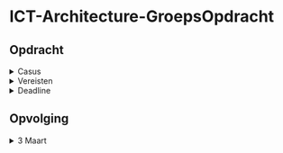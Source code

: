 # ICT-Architecture-GroepsOpdracht

## Opdracht

<details>
<summary>Casus</summary>

ACME corp heeft een Proof of Concept (PoC) module laten ontwikkelen voor het
hosten van afbeeldingen en videomateriaal. Gebruikers kunnen afbeeldingen en
video’s uploaden, bestaande items bekijken en items verwijderen. De module is
ontwikkeld als monolitische webapplicatie, met een front-end voor het uploaden
van afbeeldingen.
>>
ACME heeft plannen om deze module te gebruiken in haar websites en applicaties.
We spreken over een twintig-tal websites en applicaties. In totaal spreken we over
een databank van 2 miljoen afbeeldingen van ongeveer 5MB per stuk (volledige
resolutie) en 100.000 video’s van ong 500 MB per stuk (niet gecomprimeerd). Er
worden ongeveer duizend afbeeldingen en 100 video’s per dag toegevoegd. Er
worden naar schatting 1 miljoen afbeeldingen opgevraagd, veelal dezelfde
afbeeldingen. Deze afbeeldingen worden gecomprimeerd opgevraagd, dit komt
gemiddeld op 500kB per stuk. Verder worden er ongeveer 10.000 video’s
afgespeeld. Ook hier worden ze gecodeerd opgevraagd zodat de bestandsgrootte
ongeveer een tiende is van het origineel. Opladen en downloaden/afspelen
gebeurt voornamelijk tijdens de bedrijfsuren, van 9u tot 17u. 
>>
De IT directeur is bang dat de applicatie in productie onder belasting kan falen en
wil er zeker van zijn dat ze klaar is voor de productie werklast.

</details>

<details>
<summary>Vereisten</summary>

* De oplossing moet kost efficiënt zijn.
* De oplossing moet schaalbaar zijn op twee vlakken:
  + toevoegen van nieuwe content
  + het uitlezen van bestaande content (afbeeldingen inbedden in
bestaande applicaties, doorlinken naar video’s)
* Uitbreidbare workflow
* Piekbelasting
* High availability: alle onderdelen (compute, storage, database, … )
moeten highly available opgezet worden.
* AWS moet als cloudpartner gebruikt worden
* Testplan voor performance testing
* Onder de uitbreidbare workflow verstaan we dat de de module
functioneel moet kunnen uitgebreid worden met bijkomende
* Functionaliteiten:
  + Afbeeldingen herschalen
  + Video’s hercoderen
  + Content moderation: ongepaste afbeeldingen labelen
  
</details>

<details>
<summary>Deadline</summary>

Zondag 21 mei 23:55

</details>

## Opvolging

<details>
<summary>3 Maart</summary>

Inleiding git + Casus
>>
Opstellen README file

</details>
